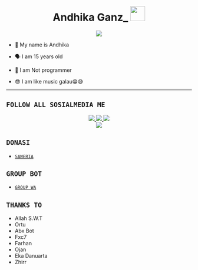 <h1 align="center">Andhika Ganz_ <img src="https://user-images.githubusercontent.com/1303154/88677602-1635ba80-d120-11ea-84d8-d263ba5fc3c0.gif" width="40px" alt=""><br></h1>
<p align="center">
<img src="https://i.ibb.co/YDYS80p/zero.jpg" />
</p>

<p align="center">

- 👼 My name is Andhika

- 🗣️ I am 15 years old 

- 🔭 I am Not programmer
 
- 😎 I am like music galau😁😅
</p>

-------

## ```FOLLOW ALL SOSIALMEDIA ME```
<p align="center">
<a href="https://instagram.com/abxstore.id_"><img src="https://img.shields.io/badge/Instagram-E4405F?style=for-the-badge&logo=instagram&logoColor=white"/> 
<a href="https://wa.me/62895371897020"><img src="https://img.shields.io/badge/WhatsApp-25D366?style=for-the-badge&logo=whatsapp&logoColor=white" />
<a href="https://youtube.com/ZeroYT7"><img src="https://img.shields.io/badge/YouTube Zero YT7-ff0000?style=for-the-badge&logo=youtube&logoColor=ff000000&link=https://youtube.com/ZeroYT7" /><br>
<a href="https://tiktok.com/@gak_ada"><img src="https://img.shields.io/badge/Tiktok Zero YT7-black?style=for-the-badge&logo=tiktok&logoColor=ff000000&link=https://tiktok.com/@zeroyt7" /></a>
</p>

## ```DONASI```

- [`SAWERIA`](https://saweria.co/error)

## ```GROUP BOT```

- [`GROUP WA`](https://chat.whatsapp.com/BM0HVJKYR2BI8JJUlQO2ue)</a>

## ```THANKS TO```
- Allah S.W.T
- Ortu
- Abx Bot
- Fxc7
- Farhan
- Ojan
- Eka Danuarta
- Zhirr
```

